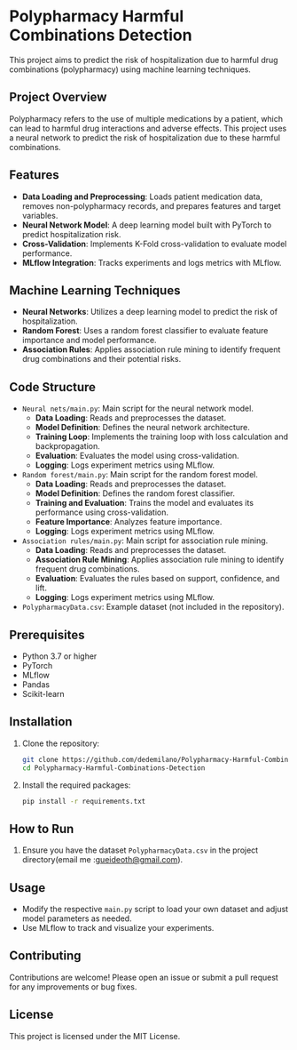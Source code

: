# Polypharmacy Harmful Combinations Detection

This project aims to predict the risk of hospitalization due to harmful drug combinations (polypharmacy) using machine learning techniques.

## Project Overview

Polypharmacy refers to the use of multiple medications by a patient, which can lead to harmful drug interactions and adverse effects. This project uses a neural network to predict the risk of hospitalization due to these harmful combinations.

## Features

- **Data Loading and Preprocessing**: Loads patient medication data, removes non-polypharmacy records, and prepares features and target variables.
- **Neural Network Model**: A deep learning model built with PyTorch to predict hospitalization risk.
- **Cross-Validation**: Implements K-Fold cross-validation to evaluate model performance.
- **MLflow Integration**: Tracks experiments and logs metrics with MLflow.

## Machine Learning Techniques

- **Neural Networks**: Utilizes a deep learning model to predict the risk of hospitalization.
- **Random Forest**: Uses a random forest classifier to evaluate feature importance and model performance.
- **Association Rules**: Applies association rule mining to identify frequent drug combinations and their potential risks.

## Code Structure

- `Neural nets/main.py`: Main script for the neural network model.
  - **Data Loading**: Reads and preprocesses the dataset.
  - **Model Definition**: Defines the neural network architecture.
  - **Training Loop**: Implements the training loop with loss calculation and backpropagation.
  - **Evaluation**: Evaluates the model using cross-validation.
  - **Logging**: Logs experiment metrics using MLflow.
- `Random forest/main.py`: Main script for the random forest model.
  - **Data Loading**: Reads and preprocesses the dataset.
  - **Model Definition**: Defines the random forest classifier.
  - **Training and Evaluation**: Trains the model and evaluates its performance using cross-validation.
  - **Feature Importance**: Analyzes feature importance.
  - **Logging**: Logs experiment metrics using MLflow.
- `Association rules/main.py`: Main script for association rule mining.
  - **Data Loading**: Reads and preprocesses the dataset.
  - **Association Rule Mining**: Applies association rule mining to identify frequent drug combinations.
  - **Evaluation**: Evaluates the rules based on support, confidence, and lift.
  - **Logging**: Logs experiment metrics using MLflow.
- `PolypharmacyData.csv`: Example dataset (not included in the repository).

## Prerequisites

- Python 3.7 or higher
- PyTorch
- MLflow
- Pandas
- Scikit-learn

## Installation

1. Clone the repository:
   ```sh
   git clone https://github.com/dedemilano/Polypharmacy-Harmful-Combinations-Detection.git
   cd Polypharmacy-Harmful-Combinations-Detection
   ```

2. Install the required packages:
   ```sh
   pip install -r requirements.txt
   ```

## How to Run

1. Ensure you have the dataset `PolypharmacyData.csv` in the project directory(email me :gueideoth@gmail.com).

## Usage

- Modify the respective `main.py` script to load your own dataset and adjust model parameters as needed.
- Use MLflow to track and visualize your experiments.

## Contributing

Contributions are welcome! Please open an issue or submit a pull request for any improvements or bug fixes.

## License

This project is licensed under the MIT License.
